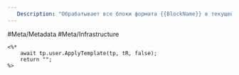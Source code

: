 ```yaml
---
   Description: "Обрабатывает все блоки формата {{BlockName}} в текущей заметке, подставляя контент из !\\Templates\\Blocks\\<BlockName>"  
---
```

#Meta/Metadata #Meta/Infrastructure
```
<%*
	await tp.user.ApplyTemplate(tp, tR, false);
	return "";
%>